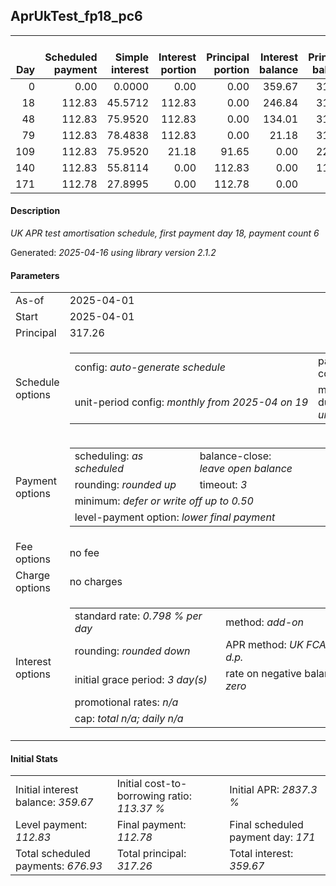 <h2>AprUkTest_fp18_pc6</h2>
<table>
    <thead style="vertical-align: bottom;">
        <th style="text-align: right;">Day</th>
        <th style="text-align: right;">Scheduled payment</th>
        <th style="text-align: right;">Simple interest</th>
        <th style="text-align: right;">Interest portion</th>
        <th style="text-align: right;">Principal portion</th>
        <th style="text-align: right;">Interest balance</th>
        <th style="text-align: right;">Principal balance</th>
        <th style="text-align: right;">Total simple interest</th>
        <th style="text-align: right;">Total interest</th>
        <th style="text-align: right;">Total principal</th>
    </thead>
    <tr style="text-align: right;">
        <td class="ci00">0</td>
        <td class="ci01" style="white-space: nowrap;">0.00</td>
        <td class="ci02">0.0000</td>
        <td class="ci03">0.00</td>
        <td class="ci04">0.00</td>
        <td class="ci05">359.67</td>
        <td class="ci06">317.26</td>
        <td class="ci07">0.0000</td>
        <td class="ci08">0.00</td>
        <td class="ci09">0.00</td>
    </tr>
    <tr style="text-align: right;">
        <td class="ci00">18</td>
        <td class="ci01" style="white-space: nowrap;">112.83</td>
        <td class="ci02">45.5712</td>
        <td class="ci03">112.83</td>
        <td class="ci04">0.00</td>
        <td class="ci05">246.84</td>
        <td class="ci06">317.26</td>
        <td class="ci07">45.5712</td>
        <td class="ci08">112.83</td>
        <td class="ci09">0.00</td>
    </tr>
    <tr style="text-align: right;">
        <td class="ci00">48</td>
        <td class="ci01" style="white-space: nowrap;">112.83</td>
        <td class="ci02">75.9520</td>
        <td class="ci03">112.83</td>
        <td class="ci04">0.00</td>
        <td class="ci05">134.01</td>
        <td class="ci06">317.26</td>
        <td class="ci07">121.5233</td>
        <td class="ci08">225.66</td>
        <td class="ci09">0.00</td>
    </tr>
    <tr style="text-align: right;">
        <td class="ci00">79</td>
        <td class="ci01" style="white-space: nowrap;">112.83</td>
        <td class="ci02">78.4838</td>
        <td class="ci03">112.83</td>
        <td class="ci04">0.00</td>
        <td class="ci05">21.18</td>
        <td class="ci06">317.26</td>
        <td class="ci07">200.0070</td>
        <td class="ci08">338.49</td>
        <td class="ci09">0.00</td>
    </tr>
    <tr style="text-align: right;">
        <td class="ci00">109</td>
        <td class="ci01" style="white-space: nowrap;">112.83</td>
        <td class="ci02">75.9520</td>
        <td class="ci03">21.18</td>
        <td class="ci04">91.65</td>
        <td class="ci05">0.00</td>
        <td class="ci06">225.61</td>
        <td class="ci07">275.9591</td>
        <td class="ci08">359.67</td>
        <td class="ci09">91.65</td>
    </tr>
    <tr style="text-align: right;">
        <td class="ci00">140</td>
        <td class="ci01" style="white-space: nowrap;">112.83</td>
        <td class="ci02">55.8114</td>
        <td class="ci03">0.00</td>
        <td class="ci04">112.83</td>
        <td class="ci05">0.00</td>
        <td class="ci06">112.78</td>
        <td class="ci07">331.7705</td>
        <td class="ci08">359.67</td>
        <td class="ci09">204.48</td>
    </tr>
    <tr style="text-align: right;">
        <td class="ci00">171</td>
        <td class="ci01" style="white-space: nowrap;">112.78</td>
        <td class="ci02">27.8995</td>
        <td class="ci03">0.00</td>
        <td class="ci04">112.78</td>
        <td class="ci05">0.00</td>
        <td class="ci06">0.00</td>
        <td class="ci07">359.6700</td>
        <td class="ci08">359.67</td>
        <td class="ci09">317.26</td>
    </tr>
</table>
<h4>Description</h4>
<p><i>UK APR test amortisation schedule, first payment day 18, payment count 6</i></p>
<p>Generated: <i>2025-04-16 using library version 2.1.2</i></p>
<h4>Parameters</h4>
<table>
    <tr>
        <td>As-of</td>
        <td>2025-04-01</td>
    </tr>
    <tr>
        <td>Start</td>
        <td>2025-04-01</td>
    </tr>
    <tr>
        <td>Principal</td>
        <td>317.26</td>
    </tr>
    <tr>
        <td>Schedule options</td>
        <td>
            <table>
                <tr>
                    <td>config: <i>auto-generate schedule</i></td>
                    <td>payment count: <i>6</i></td>
                </tr>
                <tr>
                    <td style="white-space: nowrap;">unit-period config: <i>monthly from 2025-04 on 19</i></td>
                    <td>max duration: <i>unlimited</i></td>
                </tr>
            </table>
        </td>
    </tr>
    <tr>
        <td>Payment options</td>
        <td>
            <table>
                <tr>
                    <td>scheduling: <i>as scheduled</i></td>
                    <td>balance-close: <i>leave&nbsp;open&nbsp;balance</i></td>
                </tr>
                <tr>
                    <td>rounding: <i>rounded up</i></td>
                    <td>timeout: <i>3</i></td>
                </tr>
                <tr>
                    <td colspan='2'>minimum: <i>defer&nbsp;or&nbsp;write&nbsp;off&nbsp;up&nbsp;to&nbsp;0.50</i></td>
                </tr>
                <tr>
                    <td colspan='2'>level-payment option: <i>lower&nbsp;final&nbsp;payment</i></td>
                </tr>
            </table>
        </td>
    </tr>
    <tr>
        <td>Fee options</td>
        <td>no fee
        </td>
    </tr>
    <tr>
        <td>Charge options</td>
        <td>no charges
        </td>
    </tr>
    <tr>
        <td>Interest options</td>
        <td>
            <table>
                <tr>
                    <td>standard rate: <i>0.798 % per day</i></td>
                    <td>method: <i>add-on</i></td>
                </tr>
                <tr>
                    <td>rounding: <i>rounded down</i></td>
                    <td>APR method: <i>UK FCA to 1 d.p.</i></td>
                </tr>
                <tr>
                    <td>initial grace period: <i>3 day(s)</i></td>
                    <td>rate on negative balance: <i>zero</i></td>
                </tr>
                <tr>
                    <td colspan="2">promotional rates: <i><i>n/a</i></i></td>
                </tr>
                <tr>
                    <td colspan="2">cap: <i>total <i>n/a</i>; daily <i>n/a</i></td>
                </tr>
            </table>
        </td>
    </tr>
</table>
<h4>Initial Stats</h4>
<table>
    <tr>
        <td>Initial interest balance: <i>359.67</i></td>
        <td>Initial cost-to-borrowing ratio: <i>113.37 %</i></td>
        <td>Initial APR: <i>2837.3 %</i></td>
    </tr>
    <tr>
        <td>Level payment: <i>112.83</i></td>
        <td>Final payment: <i>112.78</i></td>
        <td>Final scheduled payment day: <i>171</i></td>
    </tr>
    <tr>
        <td>Total scheduled payments: <i>676.93</i></td>
        <td>Total principal: <i>317.26</i></td>
        <td>Total interest: <i>359.67</i></td>
    </tr>
</table>
